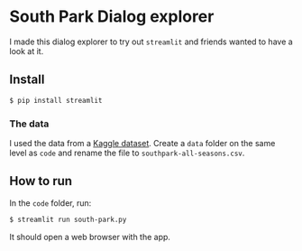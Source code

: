 # South Park Dialog explorer

I made this dialog explorer to try out `streamlit` and friends wanted to have
a look at it.

## Install

```sh
$ pip install streamlit
```

### The data

I used the data from a [Kaggle dataset](https://www.kaggle.com/tovarischsukhov/southparklines). Create a `data` folder on the same level as `code` and rename the file to `southpark-all-seasons.csv`.

## How to run

In the `code` folder, run:

```sh
$ streamlit run south-park.py
```

It should open a web browser with the app.
